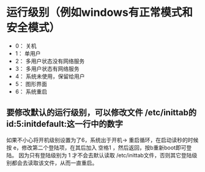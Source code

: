 # 运行级别（例如windows有正常模式和安全模式）
- 0： 关机
- 1： 单用户
- 2： 多用户状态没有网络服务
- 3： 多用户状态有网络服务
- 4： 系统未使用，保留给用户
- 5： 图形界面
- 6： 系统重启
## 要修改默认的运行级别，可以修改文件 /etc/inittab的id:5:initdefault:这一行中的数字

如果不小心将开机级别设置为了6，系统出于开机-> 重启循环，在启动读秒的时候按 e，修改第二个登陆项，在其后加入 空格1 ，然后返回，按b重新boot即可登陆。
因为只有登陆级别为 1 才不会去默认读取 /etc/inittab文件，否则其它登陆级别都会去读取该文件，从而一直重启。
